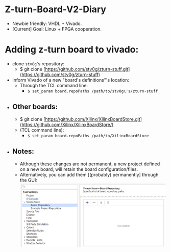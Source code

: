 # Z-turn-Board-V2-Diary

* Newbie friendly: VHDL + Vivado.
* [Current] Goal: Linux + FPGA cooperation.

# Adding z-turn board to vivado:

* clone `stv0g`'s repository:
    * $ git clone [https://github.com/stv0g/zturn-stuff.git](https://github.com/stv0g/zturn-stuff)
* Inform Vivado of a new "board's definitions"'s location:
    * Through the TCL command line:
        * `$ set_param board.repoPaths /path/to/stv0g\'s/zturn-stuff`
* ## Other boards:
    * $ git clone [https://github.com/Xilinx/XilinxBoardStore.git](https://github.com/Xilinx/XilinxBoardStore/)
    * (TCL command line):
        * `$ set_param board.repoPaths /path/to/XilinxBoardStore`
* ## Notes:
    * Although these changes are not permanent, a new project defined on a new board, will retain the board configuration/files.
    * Alternatively, you can add them [(probably) permanently] through the GUI: ![image](.site/board_repos.gui.jpg "<image:Adding board repositories through the GUI>")